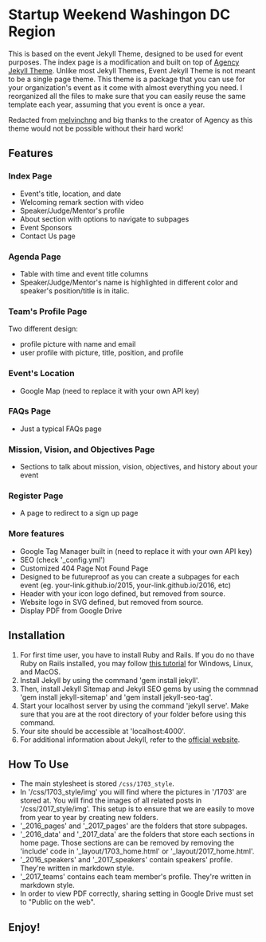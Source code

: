 # Startup Weekend Washingon DC Region
This is based on the event Jekyll Theme, designed to be used for event purposes. The index page is a modification and built on top of [Agency Jekyll Theme](https://github.com/y7kim/agency-jekyll-theme). Unlike most Jekyll Themes, Event Jekyll Theme is not meant to be a single page theme. This theme is a package that you can use for your organization's event as it come with almost everything you need. I reorganized all the files to make sure that you can easily reuse the same template each year, assuming that you event is once a year. 

Redacted from [melvinchng](https://github.com/melvinchng/event-jekyll-theme) and big thanks to the creator of Agency as this theme would not be possible without their hard work!

## Features
### Index Page
- Event's title, location, and date
- Welcoming remark section with video
- Speaker/Judge/Mentor's profile
- About section with options to navigate to subpages
- Event Sponsors
- Contact Us page
### Agenda Page
- Table with time and event title columns
- Speaker/Judge/Mentor's name is highlighted in different color and speaker's position/title is in italic.
### Team's Profile Page
Two different design:
-  profile picture with name and email
-  user profile with picture, title, position, and profile
### Event's Location
- Google Map (need to replace it with your own API key)
### FAQs Page
- Just a typical FAQs page
### Mission, Vision, and Objectives Page
- Sections to talk about mission, vision, objectives, and history about your event
### Register Page
- A page to redirect to a sign up page
### More features
- Google Tag Manager built in (need to replace it with your own API key)
- SEO (check '_config.yml')
- Customized 404 Page Not Found Page
- Designed to be futureproof as you can create a subpages for each event (eg. your-link.github.io/2015, your-link.github.io/2016, etc)
- Header with your icon logo defined, but removed from source.
- Website logo in SVG defined, but removed from source.
- Display PDF from Google Drive

## Installation
1. For first time user, you have to install Ruby and Rails. If you do no thave Ruby on Rails installed, you may follow [this tutorial](https://goo.gl/65oQVL) for Windows, Linux, and MacOS.
2. Install Jekyll by using the command 'gem install jekyll'.
3. Then, install Jekyll Sitemap and Jekyll SEO gems by using the commnad 'gem install jekyll-sitemap' and 'gem install jekyll-seo-tag'.
4. Start your localhost server by using the command 'jekyll serve'. Make sure that you are at the root directory of your folder before using this command.
5. Your site should be accessible at 'localhost:4000'.
6. For additional information about Jekyll, refer to the [official website](http://jekyllrb.com/).

## How To Use
- The main stylesheet is stored `/css/1703_style`.
- In '/css/1703_style/img' you will find where the pictures in '/1703' are stored at. You will find the images of all related posts in '/css/2017_style/img'. This setup is to ensure that we are easily to move from year to year by creating new folders.
- '_2016_pages' and '_2017_pages' are the folders that store subpages.
- '_2016_data' and '_2017_data' are the folders that store each sections in home page. Those sections are can be removed by removing the 'include' code in '_layout/1703_home.html' or '_layout/2017_home.html'.
- '_2016_speakers' and '_2017_speakers' contain speakers' profile. They're written in markdown style. 
- '_2017_teams' contains each team member's profile. They're written in markdown style. 
- In order to view PDF correctly, sharing setting in Google Drive must set to "Public on the web".

## Enjoy!